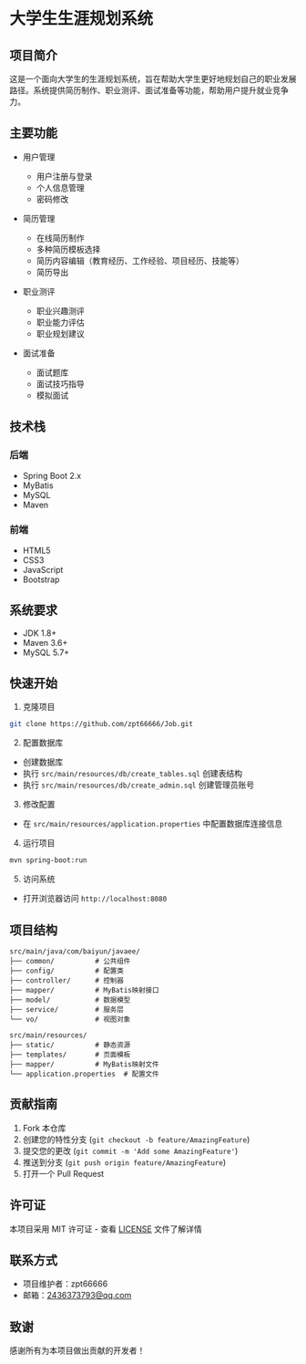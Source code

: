 # 大学生生涯规划系统

## 项目简介
这是一个面向大学生的生涯规划系统，旨在帮助大学生更好地规划自己的职业发展路径。系统提供简历制作、职业测评、面试准备等功能，帮助用户提升就业竞争力。

## 主要功能
- 用户管理
  - 用户注册与登录
  - 个人信息管理
  - 密码修改

- 简历管理
  - 在线简历制作
  - 多种简历模板选择
  - 简历内容编辑（教育经历、工作经验、项目经历、技能等）
  - 简历导出

- 职业测评
  - 职业兴趣测评
  - 职业能力评估
  - 职业规划建议

- 面试准备
  - 面试题库
  - 面试技巧指导
  - 模拟面试

## 技术栈
### 后端
- Spring Boot 2.x
- MyBatis
- MySQL
- Maven

### 前端
- HTML5
- CSS3
- JavaScript
- Bootstrap

## 系统要求
- JDK 1.8+
- Maven 3.6+
- MySQL 5.7+

## 快速开始
1. 克隆项目
```bash
git clone https://github.com/zpt66666/Job.git
```

2. 配置数据库
- 创建数据库
- 执行 `src/main/resources/db/create_tables.sql` 创建表结构
- 执行 `src/main/resources/db/create_admin.sql` 创建管理员账号

3. 修改配置
- 在 `src/main/resources/application.properties` 中配置数据库连接信息

4. 运行项目
```bash
mvn spring-boot:run
```

5. 访问系统
- 打开浏览器访问 `http://localhost:8080`

## 项目结构
```
src/main/java/com/baiyun/javaee/
├── common/          # 公共组件
├── config/          # 配置类
├── controller/      # 控制器
├── mapper/          # MyBatis映射接口
├── model/           # 数据模型
├── service/         # 服务层
└── vo/              # 视图对象

src/main/resources/
├── static/          # 静态资源
├── templates/       # 页面模板
├── mapper/          # MyBatis映射文件
└── application.properties  # 配置文件
```

## 贡献指南
1. Fork 本仓库
2. 创建您的特性分支 (`git checkout -b feature/AmazingFeature`)
3. 提交您的更改 (`git commit -m 'Add some AmazingFeature'`)
4. 推送到分支 (`git push origin feature/AmazingFeature`)
5. 打开一个 Pull Request

## 许可证
本项目采用 MIT 许可证 - 查看 [LICENSE](LICENSE) 文件了解详情

## 联系方式
- 项目维护者：zpt66666
- 邮箱：2436373793@qq.com

## 致谢
感谢所有为本项目做出贡献的开发者！
